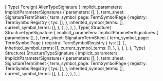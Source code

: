 [
    Type(
        Foreign(
            AlienTypeSignature {
                implicit_parameters: ImplicitParameterSignatures {
                    parameters: [],
                },
                term_sheet: SignatureTermSheet {
                    term_symbol_page: TermSymbolPage {
                        registry: TermSymbolRegistry {
                            tys: [],
                        },
                        inherited_symbol_terms: [],
                        current_symbol_terms: [],
                    },
                },
            },
        ),
    ),
    Type(
        Structure(
            StructureTypeSignature {
                implicit_parameters: ImplicitParameterSignatures {
                    parameters: [],
                },
                term_sheet: SignatureTermSheet {
                    term_symbol_page: TermSymbolPage {
                        registry: TermSymbolRegistry {
                            tys: [],
                        },
                        inherited_symbol_terms: [],
                        current_symbol_terms: [],
                    },
                },
            },
        ),
    ),
    Type(
        Structure(
            StructureTypeSignature {
                implicit_parameters: ImplicitParameterSignatures {
                    parameters: [],
                },
                term_sheet: SignatureTermSheet {
                    term_symbol_page: TermSymbolPage {
                        registry: TermSymbolRegistry {
                            tys: [],
                        },
                        inherited_symbol_terms: [],
                        current_symbol_terms: [],
                    },
                },
            },
        ),
    ),
]